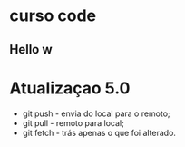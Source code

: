 # curso code
 
 ## Hello w
 

 # Atualizaçao 5.0

 * git push - envia do local para o remoto;
 * git pull - remoto para local;
 * git fetch - trás apenas o que foi alterado.
 
 
